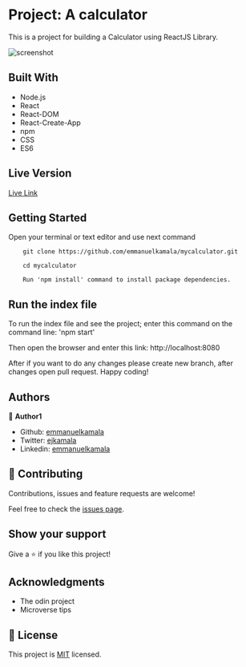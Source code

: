 # Project: A calculator

This is a project for building a Calculator using ReactJS Library.

![screenshot](./dist/images/calc.png)

## Built With

- Node.js
- React
- React-DOM
- React-Create-App
- npm
- CSS
- ES6


## Live Version

[Live Link](https://ejoka-react-calculator.herokuapp.com/)


## Getting Started

Open your terminal or text editor and use next command

        git clone https://github.com/emmanuelkamala/mycalculator.git

        cd mycalculator

        Run 'npm install' command to install package dependencies.

## Run the index file

To run the index file and see the project; enter this command on the command line:
'npm start'

Then open the browser and enter this link:
http://localhost:8080

After if you want to do any changes please create new branch, after changes open pull request.
Happy coding! 



## Authors


👤 **Author1**

- Github: [emmanuelkamala](https://github.com/emmanuelkamala)
- Twitter: [ejkamala](https://twitter.com/ejkamala)
- Linkedin: [emmanuelkamala](https://linkedin.com/in/emmanuelkamala)

## 🤝 Contributing

Contributions, issues and feature requests are welcome!

Feel free to check the [issues page](issues/).

## Show your support

Give a ⭐️ if you like this project!

## Acknowledgments

- The odin project
- Microverse tips

## 📝 License

This project is [MIT](lic.url) licensed.